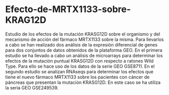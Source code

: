 # Efecto-de-MRTX1133-sobre-KRAG12D
Estudio de los efectos de la mutación KRASG12D sobre el organismo y del mecanismo de acción del fármaco MRTX1133 sobre la misma. 
Para llevarlos a cabo se han realizado dos análisis de la expresión diferencial de genes para dos conjuntos de datos obtenidos de la plataforma GEO. 
En el primera estudio se ha llevado a cabo un análisis de microarrays para determinar los efectos de la mutación puntual KRASG12D con respecto a ratones Wild Type. Para ello se hace uso de los datos de la serie GEO GSE8711. 
En el segundo estudio se analizan RNAseqs para determinar los efectos que tiene el nuevo fármaco MRTX1133 sobre los pacientes con cáncer de páncreas que presentan la mutación KRASG12D. En este caso se ha utiliza la seria GEO GSE249539.
